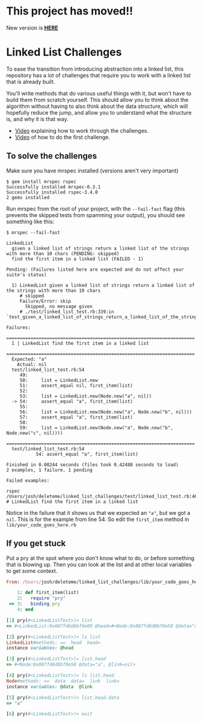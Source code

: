 This project has moved!!
========================

New version is [**HERE**](https://github.com/JoshCheek/challenges)


Linked List Challenges
======================

To ease the transition from introducing abstraction into a linked list,
this repository has a lot of challenges that require you to work with a
linked list that is already built.

You'll write methods that do various useful things with it,
but won't have to build them from scratch yourself.
This should allow you to think about the algorithm without having
to also think about the data structure, which will hopefully
reduce the jump, and allow you to understand what the structure is,
and why it is that way.

* [Video](https://vimeo.com/156726608) explaining how to work through the challenges.
* [Video](https://vimeo.com/156731425) of how to do the first challenge.


To solve the challenges
-----------------------

Make sure you have mrspec installed (versions aren't very important)

```
$ gem install mrspec rspec
Successfully installed mrspec-0.3.1
Successfully installed rspec-3.4.0
2 gems installed
```

Run mrspec from the root of your project, with the `--fail-fast` flag
(this prevents the skipped tests from spamming your output),
you should see something like this:

```
$ mrspec --fail-fast

LinkedList
  given a linked list of strings return a linked list of the strings with more than 10 chars (PENDING: skipped)
  find the first item in a linked list (FAILED - 1)

Pending: (Failures listed here are expected and do not affect your suite's status)

  1) LinkedList given a linked list of strings return a linked list of the strings with more than 10 chars
     # skipped
     Failure/Error: skip
       Skipped, no message given
     # ./test/linked_list_test.rb:339:in `test_given_a_linked_list_of_strings_return_a_linked_list_of_the_strings_with_more_than_10_chars'

Failures:
  ======================================================================
  1 | LinkedList find the first item in a linked list
  ======================================================================
  Expected: "a"
    Actual: nil
  test/linked_list_test.rb:54
     49:
     50:     list = LinkedList.new
     51:     assert_equal nil, first_item(list)
     52:
     53:     list = LinkedList.new(Node.new("a", nil))
  -> 54:     assert_equal "a", first_item(list)
     55:
     56:     list = LinkedList.new(Node.new("a", Node.new("b", nil)))
     57:     assert_equal "a", first_item(list)
     58:
     59:     list = LinkedList.new(Node.new("a", Node.new("b", Node.new("c", nil))))
  ======================================================================
  test/linked_list_test.rb:54
           54: assert_equal "a", first_item(list)

Finished in 0.00244 seconds (files took 0.42488 seconds to load)
2 examples, 1 failure, 1 pending

Failed examples:

rspec /Users/josh/deleteme/linked_list_challenges/test/linked_list_test.rb:46 # LinkedList find the first item in a linked list
```

Notice in the failure that it shows us that we expected an `"a"`, but we got a `nil`.
This is for the example from line 54. So edit the `first_item` method in `lib/your_code_goes_here.rb`

If you get stuck
----------------

Put a pry at the spot where you don't know what to do,
or before something that is blowing up. Then you can look
at the list and at other local variables to get some context.

```ruby
From: /Users/josh/deleteme/linked_list_challenges/lib/your_code_goes_here.rb @ line 3 Object#first_item:

    1: def first_item(list)
    2:   require "pry"
 => 3:   binding.pry
    4: end

[1] pry(#<LinkedListTest>)> list
=> #<LinkedList:0x007fd6d8bf0e08 @head=#<Node:0x007fd6d8bf0e58 @data="a", @link=nil>>

[2] pry(#<LinkedListTest>)> ls list
LinkedList#methods: ==  head  head=
instance variables: @head

[3] pry(#<LinkedListTest>)> list.head
=> #<Node:0x007fd6d8bf0e58 @data="a", @link=nil>

[4] pry(#<LinkedListTest>)> ls list.head
Node#methods: ==  data  data=  link  link=
instance variables: @data  @link

[5] pry(#<LinkedListTest>)> list.head.data
=> "a"

[6] pry(#<LinkedListTest>)> exit
```
